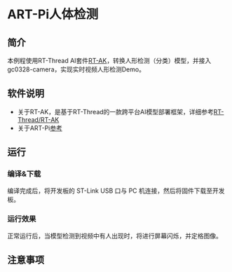 # ART-Pi人体检测

## 简介

本例程使用RT-Thread AI套件[RT-AK](https://github.com/RT-Thread/RT-AK)，转换人形检测（分类）模型，并接入gc0328-camera，实现实时视频人形检测Demo。

## 软件说明

* 关于RT-AK，是基于RT-Thread的一款跨平台AI模型部署框架，详细参考[RT-Thread/RT-AK](https://github.com/RT-Thread/RT-AK)
* 关于ART-Pi[参考](https://github.com/RT-Thread-Studio/sdk-bsp-stm32h750-realthread-artpi)

## 运行
### 编译&下载

编译完成后，将开发板的 ST-Link USB 口与 PC 机连接，然后将固件下载至开发板。

### 运行效果

正常运行后，当模型检测到视频中有人出现时，将进行屏幕闪烁，并定格图像。

## 注意事项 

